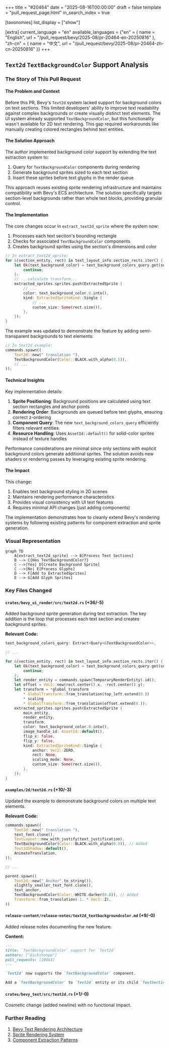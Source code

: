 +++
title = "#20464"
date = "2025-08-16T00:00:00"
draft = false
template = "pull_request_page.html"
in_search_index = true

[taxonomies]
list_display = ["show"]

[extra]
current_language = "en"
available_languages = {"en" = { name = "English", url = "/pull_request/bevy/2025-08/pr-20464-en-20250816" }, "zh-cn" = { name = "中文", url = "/pull_request/bevy/2025-08/pr-20464-zh-cn-20250816" }}
+++

## `Text2d` `TextBackgroundColor` Support Analysis

### The Story of This Pull Request
#### The Problem and Context
Before this PR, Bevy's `Text2d` system lacked support for background colors on text sections. This limited developers' ability to improve text readability against complex backgrounds or create visually distinct text elements. The UI system already supported `TextBackgroundColor`, but this functionality wasn't available for 2D text rendering. This gap required workarounds like manually creating colored rectangles behind text entities.

#### The Solution Approach
The author implemented background color support by extending the text extraction system to:
1. Query for `TextBackgroundColor` components during rendering
2. Generate background sprites sized to each text section
3. Insert these sprites before text glyphs in the render queue

This approach reuses existing sprite rendering infrastructure and maintains compatibility with Bevy's ECS architecture. The solution specifically targets section-level backgrounds rather than whole text blocks, providing granular control.

#### The Implementation
The core changes occur in `extract_text2d_sprite` where the system now:
1. Processes each text section's bounding rectangle
2. Checks for associated `TextBackgroundColor` components
3. Creates background sprites using the section's dimensions and color

```rust
// In extract_text2d_sprite:
for &(section_entity, rect) in text_layout_info.section_rects.iter() {
    let Ok(text_background_color) = text_background_colors_query.get(section_entity) else {
        continue;
    };
    // ...calculate transform...
    extracted_sprites.sprites.push(ExtractedSprite {
        // ...
        color: text_background_color.0.into(),
        kind: ExtractedSpriteKind::Single {
            // ...
            custom_size: Some(rect.size()),
        },
    });
}
```

The example was updated to demonstrate the feature by adding semi-transparent backgrounds to text elements:

```rust
// In text2d example:
commands.spawn((
    Text2d::new(" translation "),
    TextBackgroundColor(Color::BLACK.with_alpha(0.5)),
    // ...
));
```

#### Technical Insights
Key implementation details:
1. **Sprite Positioning**: Background positions are calculated using text section rectangles and anchor points
2. **Rendering Order**: Backgrounds are queued before text glyphs, ensuring correct z-ordering
3. **Component Query**: The new `text_background_colors_query` efficiently filters relevant entities
4. **Resource Handling**: Uses `AssetId::default()` for solid-color sprites instead of texture handles

Performance considerations are minimal since only sections with explicit background colors generate additional sprites. The solution avoids new shaders or rendering passes by leveraging existing sprite rendering.

#### The Impact
This change:
1. Enables text background styling in 2D scenes
2. Maintains rendering performance characteristics
3. Provides visual consistency with UI text features
4. Requires minimal API changes (just adding components)

The implementation demonstrates how to cleanly extend Bevy's rendering systems by following existing patterns for component extraction and sprite generation.

### Visual Representation
```mermaid
graph TD
    A[extract_text2d_sprite] --> B[Process Text Sections]
    B --> C{Has TextBackgroundColor?}
    C -->|Yes| D[Create Background Sprite]
    C -->|No| E[Process Glyphs]
    D --> F[Add to ExtractedSprites]
    E --> G[Add Glyph Sprites]
```

### Key Files Changed

#### `crates/bevy_ui_render/src/text2d.rs` (+36/-5)
Added background sprite generation during text extraction. The key addition is the loop that processes each text section and creates background sprites.

**Relevant Code:**
```rust
text_background_colors_query: Extract<Query<&TextBackgroundColor>>,

// ...

for &(section_entity, rect) in text_layout_info.section_rects.iter() {
    let Ok(text_background_color) = text_background_colors_query.get(section_entity) else {
        continue;
    };
    let render_entity = commands.spawn(TemporaryRenderEntity).id();
    let offset = Vec2::new(rect.center().x, -rect.center().y);
    let transform = *global_transform
        * GlobalTransform::from_translation(top_left.extend(0.))
        * scaling
        * GlobalTransform::from_translation(offset.extend(0.));
    extracted_sprites.sprites.push(ExtractedSprite {
        main_entity,
        render_entity,
        transform,
        color: text_background_color.0.into(),
        image_handle_id: AssetId::default(),
        flip_x: false,
        flip_y: false,
        kind: ExtractedSpriteKind::Single {
            anchor: Vec2::ZERO,
            rect: None,
            scaling_mode: None,
            custom_size: Some(rect.size()),
        },
    });
}
```

#### `examples/2d/text2d.rs` (+10/-3)
Updated the example to demonstrate background colors on multiple text elements.

**Relevant Code:**
```rust
commands.spawn((
    Text2d::new(" translation "),
    text_font.clone(),
    TextLayout::new_with_justify(text_justification),
    TextBackgroundColor(Color::BLACK.with_alpha(0.5)), // Added
    Text2dShadow::default(),
    AnimateTranslation,
));

// ...

parent.spawn((
    Text2d::new(" Anchor".to_string()),
    slightly_smaller_text_font.clone(),
    text_anchor,
    TextBackgroundColor(Color::WHITE.darker(0.8)), // Added
    Transform::from_translation(-1. * Vec3::Z),
))
```

#### `release-content/release-notes/text2d_textbackgroundcolor.md` (+9/-0)
Added release notes documenting the new feature.

**Content:**
```markdown
---
title: `TextBackgroundColor` support for `Text2d`
authors: ["@ickshonpe"]
pull_requests: [20464]
---

`Text2d` now supports the `TextBackgroundColor` component.

Add a `TextBackgroundColor` to `Text2d` entity or its child `TextSection` entities to draw a background color for that section of text.
```

#### `crates/bevy_text/src/text2d.rs` (+1/-0)
Cosmetic change (added newline) with no functional impact.

### Further Reading
1. [Bevy Text Rendering Architecture](https://github.com/bevyengine/bevy/tree/main/crates/bevy_text)
2. [Sprite Rendering System](https://github.com/bevyengine/bevy/tree/main/crates/bevy_sprite)
3. [Component Extraction Patterns](https://github.com/bevyengine/bevy/blob/main/docs/plugins_guidelines.md#component-extraction)